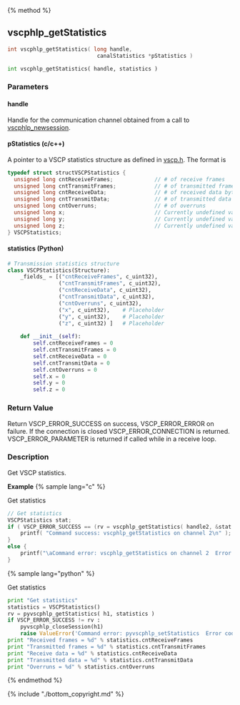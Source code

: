 {% method %}
## vscphlp_getStatistics


```c
int vscphlp_getStatistics( long handle, 
                            canalStatistics *pStatistics )
```

```python
int vscphlp_getStatistics( handle, statistics )
```

### Parameters

#### handle
Handle for the communication channel obtained from a call to [vscphlp_newsession](vscphlp_newsession.md).

#### pStatistics (c/c++)
A pointer to a VSCP statistics structure as defined in [vscp.h](https://github.com/grodansparadis/vscp_software/blob/master/src/vscp/common/vscp.h). The format is 

```c
typedef struct structVSCPStatistics {
  unsigned long cntReceiveFrames;             // # of receive frames
  unsigned long cntTransmitFrames;            // # of transmitted frames
  unsigned long cntReceiveData;               // # of received data bytes
  unsigned long cntTransmitData;              // # of transmitted data bytes	
  unsigned long cntOverruns;                  // # of overruns
  unsigned long x;                            // Currently undefined value 
  unsigned long y;                            // Currently undefined value 
  unsigned long z;                            // Currently undefined value 
} VSCPStatistics;
```

#### statistics (Python)
```python
# Transmission statistics structure
class VSCPStatistics(Structure):
    _fields_ = [("cntReceiveFrames", c_uint32),
                ("cntTransmitFrames", c_uint32),
                ("cntReceiveData", c_uint32),
                ("cntTransmitData", c_uint32),
                ("cntOverruns", c_uint32),
                ("x", c_uint32),    # Placeholder
                ("y", c_uint32),    # Placeholder
                ("z", c_uint32) ]   # Placeholder
 
    def __init__(self):
        self.cntReceiveFrames = 0
        self.cntTransmitFrames = 0
        self.cntReceiveData = 0
        self.cntTransmitData = 0
        self.cntOverruns = 0
        self.x = 0
        self.y = 0
        self.z = 0


```

### Return Value
Return VSCP_ERROR_SUCCESS on success, VSCP_ERROR_ERROR on failure. If the connection is closed VSCP_ERROR_CONNECTION is returned. VSCP_ERROR_PARAMETER is returned if called while in a receive loop. 

### Description
Get VSCP statistics. 

**Example** {% sample lang="c" %}

Get statistics

```c
// Get statistics
VSCPStatistics stat;
if ( VSCP_ERROR_SUCCESS == (rv = vscphlp_getStatistics( handle2, &stat ) ) ) {
    printf( "Command success: vscphlp_getStatistics on channel 2\n" );
}
else {
    printf("\aCommand error: vscphlp_getStatistics on channel 2  Error code=%d\n", rv);
}
```

{% sample lang="python" %}

Get statistics

```python
print "Get statistics"
statistics = VSCPStatistics()
rv = pyvscphlp_getStatistics( h1, statistics )
if VSCP_ERROR_SUCCESS != rv :
    pyvscphlp_closeSession(h1)
    raise ValueError('Command error: pyvscphlp_setStatistics  Error code=%d' % rv )      
print "Received frames = %d" % statistics.cntReceiveFrames
print "Transmitted frames = %d" % statistics.cntTransmitFrames
print "Receive data = %d" % statistics.cntReceiveData
print "Transmitted data = %d" % statistics.cntTransmitData
print "Overruns = %d" % statistics.cntOverruns
```

{% endmethod %}

{% include "./bottom_copyright.md" %}